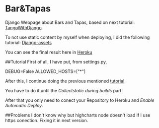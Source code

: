 # Bar&Tapas
Django Webpage about Bars and Tapas, based on next tutorial:
[TangoWithDjango](http://www.tangowithdjango.com/book17/)

To not use static content by myself when deploying, I did the following tutorial: [Django-assets](https://devcenter.heroku.com/articles/django-assets)

You can see the final result here in [Heroku](http://baresytapas.herokuapp.com/)

##Tutorial
First of all, I have put, from settings.py,

  DEBUG=False
  ALLOWED_HOSTS=["*"]

After this, I continue doing the previous mentioned [tutorial](https://devcenter.heroku.com/articles/django-assets).

You have to do it until the _Collectstatic during builds_ part.

After that you only need to conect your Repository to Heroku and _Enable Automatic Deploy_.

##Problems
I don't know why but highcharts node doesn't load if I use https conection. Fixing it in next version.
